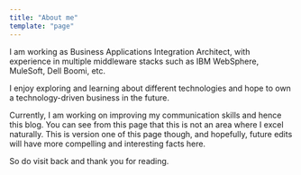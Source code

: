 ```yaml
---
title: "About me"
template: "page"
---
```


I am working as Business Applications Integration Architect, with experience in multiple middleware stacks such as IBM WebSphere, MuleSoft, Dell Boomi, etc. 

I enjoy exploring and learning about different technologies and hope to own a technology-driven business in the future. 

Currently, I am working on improving my communication skills and hence this blog. You can see from this page that this is not an area where I excel naturally. This is version one of this page though, and hopefully, future edits will have more compelling and interesting facts here. 

So do visit back and thank you for reading.
